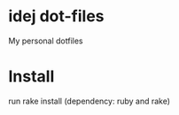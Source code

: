idej dot-files
=========

My personal dotfiles

Install
=========

run rake install (dependency: ruby and rake)
